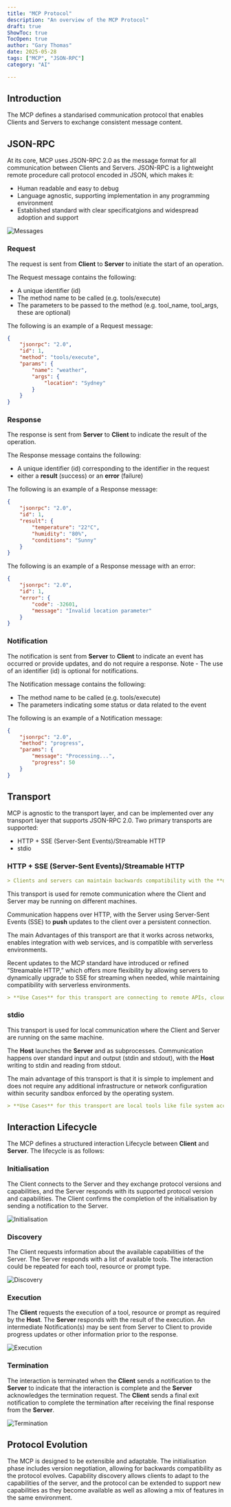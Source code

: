 ```yaml
---
title: "MCP Protocol"
description: "An overview of the MCP Protocol"
draft: true
ShowToc: true
TocOpen: true
author: "Gary Thomas"
date: 2025-05-28
tags: ["MCP", "JSON-RPC"]
category: "AI"

---
```


## Introduction

The MCP defines a standarised communication protocol that enables Clients and Servers to exchange consistent message content.

## JSON-RPC

At its core, MCP uses JSON-RPC 2.0 as the message format for all communication between Clients and Servers. JSON-RPC is a lightweight remote procedure call protocol encoded in JSON, which makes it:

- Human readable and easy to debug
- Language agnostic, supporting implementation in any programming environment
- Established standard with clear specificatgions and widespread adoption and support

![Messages](mcp-protocol-req-resp-notif.png)

### Request

The request is sent from **Client** to **Server** to initiate the start of an operation.

The Request message contains the following:
- A unique identifier (id)
- The method name to be called (e.g. tools/execute)
- The parameters to be passed to the method (e.g. tool_name, tool_args, these are optional)

The following is an example of a Request message:

```json
{
    "jsonrpc": "2.0",
    "id": 1,
    "method": "tools/execute",
    "params": {
        "name": "weather",
        "args": {
            "location": "Sydney"
        }
    }
}
```

### Response

The response is sent from **Server** to **Client** to indicate the result of the operation.

The Response message contains the following:
- A unique identifier (id) corresponding to the identifier in the request
- either a **result** (success) or an **error** (failure)

The following is an example of a Response message:

```json
{
    "jsonrpc": "2.0",
    "id": 1,
    "result": {
        "temperature": "22°C",
        "humidity": "80%",
        "conditions": "Sunny"
    }
}
```

The following is an example of a Response message with an error:

```json
{
    "jsonrpc": "2.0",
    "id": 1,
    "error": {
        "code": -32601,
        "message": "Invalid location parameter"
    }
}
```

### Notification

The notification is sent from **Server** to **Client** to indicate an event has occurred or provide updates, and do not require a response. Note - The use of an identifier (id) is optional for notifications.

The Notification message contains the following:
- The method name to be called (e.g. tools/execute)
- The parameters indicating some status or data related to the event

The following is an example of a Notification message:

```json
{
    "jsonrpc": "2.0",
    "method": "progress",
    "params": {
        "message": "Processing...",
        "progress": 50
    }
}
```

## Transport

MCP is agnostic to the transport layer, and can be implemented over any transport layer that supports JSON-RPC 2.0. Two primary transports are supported:

- HTTP + SSE (Server-Sent Events)/Streamable HTTP
- stdio

### HTTP + SSE (Server-Sent Events)/Streamable HTTP

```markdown
> Clients and servers can maintain backwards compatibility with the **deprecated** HTTP+SSE transport (from protocol version 2024-11-05). Note Streamable HTTP is the current recommended transport and is compatible with the deprecated HTTP+SSE transport.
```

This transport is used for remote communication where the Client and Server may be running on different machines.

Communication happens over HTTP, with the Server using Server-Sent Events (SSE) to **push** updates to the client over a persistent connection.

The main Advantages of this transport are that it works across networks, enables integration with web services, and is compatible with serverless environments.

Recent updates to the MCP standard have introduced or refined “Streamable HTTP,” which offers more flexibility by allowing servers to dynamically upgrade to SSE for streaming when needed, while maintaining compatibility with serverless environments.

```markdown
> **Use Cases** for this transport are connecting to remote APIs, cloud services or shared services.
```

### stdio

This transport is used for local communication where the Client and Server are running on the same machine.

The **Host** launches the **Server** and as subprocesses. Communication happens over standard input and output (stdin and stdout), with the **Host** writing to stdin and reading from stdout.

The main advantage of this transport is that it is simple to implement and does not require any additional infrastructure or network configuration within security sandbox enforced by the operating system.

```markdown
> **Use Cases** for this transport are local tools like file system access or running local scripts
```

## Interaction Lifecycle

The MCP defines a structured interaction Lifecycle between **Client** and **Server**. The lifecycle is as follows:

### Initialisation

The Client connects to the Server and they exchange protocol versions and capabilities, and the Server responds with its supported protocol version and capabilities.
The Client confirms the completion of the initialisation by sending a notification to the Server.

![Initialisation](mcp-initialisation.png)

### Discovery

The Client requests information about the available capabilities of the Server. The Server responds with a list of available tools.
The interaction could be repeated for each tool, resource or prompt type.

![Discovery](mcp-discovery.png)

### Execution

The **Client** requests the execution of a tool, resource or prompt as required by the **Host**. The **Server** responds with the result of the execution. An intermediate Notification(s) may be sent from Server to Client to provide progress updates or other information prior to the response.

![Execution](mcp-execution.png)

### Termination

The interaction is terminated when the **Client** sends a notification to the **Server** to indicate that the interaction is complete and the **Server** acknowledges the termination request.
The **Client** sends a final exit notification to complete the termination after receiving the final response from the **Server**.

![Termination](mcp-termination.png)

## Protocol Evolution

The MCP is designed to be extensible and adaptable. The initialisation phase includes version negotiation, allowing for backwards compatibility as the protocol evolves. 
Capability discovery allows clients to adapt to the capabilities of the server, and the protocol can be extended to support new capabilities as they become available as well as allowing a mix of features in the same environment.